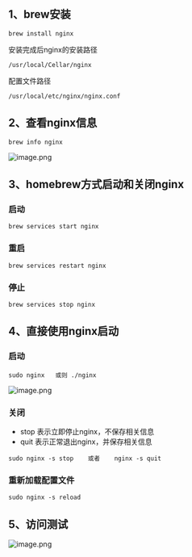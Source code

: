## 1、brew安装
```shell
brew install nginx
```
安装完成后nginx的安装路径
```shell
/usr/local/Cellar/nginx
```
配置文件路径
```shell
/usr/local/etc/nginx/nginx.conf
```
## 2、查看nginx信息
```shell
brew info nginx
```
![image.png](https://cdn.dml.us.kg/docs/2024/png/202408121751389.png)
## 3、homebrew方式启动和关闭nginx
### 启动
```
brew services start nginx
```
### 重启
```
brew services restart nginx
```
### 停止
```
brew services stop nginx
```
## 4、直接使用nginx启动
### 启动
```
sudo nginx   或则 ./nginx  
```
![image.png](https://cdn.dml.us.kg/docs/2024/png/202408121751390.png)
### 关闭

   - stop 表示立即停止nginx，不保存相关信息
   - quit 表示正常退出nginx，并保存相关信息
```
sudo nginx -s stop    或者    nginx -s quit
```
### 重新加载配置文件
```
sudo nginx -s reload
```
## 5、访问测试
![image.png](https://cdn.dml.us.kg/docs/2024/png/202408121751391.png)
